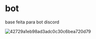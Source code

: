 # bot
base feita para bot discord 


![42729a1eb98ad3adc0c30c6bea720d79](https://user-images.githubusercontent.com/79812395/157147378-96655734-f9a5-4042-8002-bade09452b64.jpg)
